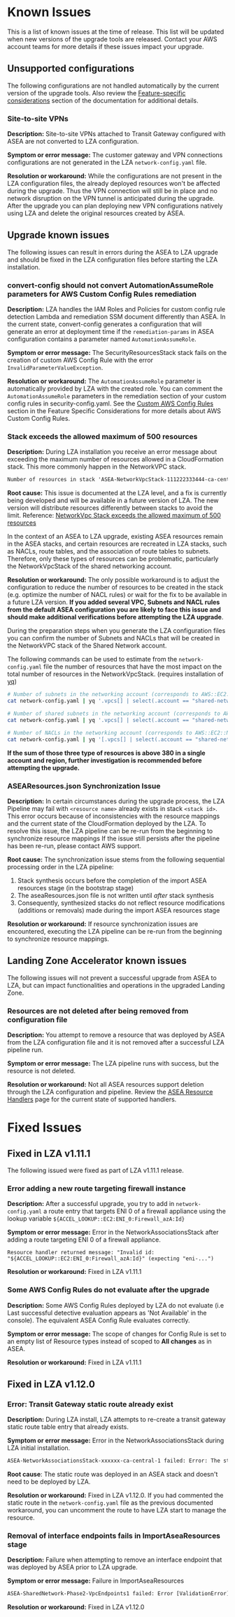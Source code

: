 # Known Issues

This is a list of known issues at the time of release. This list will be updated when new versions of the upgrade tools are released. Contact your AWS account teams for more details if these issues impact your upgrade.

## Unsupported configurations
The following configurations are not handled automatically by the current version of the upgrade tools. Also review the [Feature-specific considerations](./comparison/feature-specific-considerations.md) section of the documentation for additional details.

### Site-to-site VPNs

**Description:** Site-to-site VPNs attached to Transit Gateway configured with ASEA are not converted to LZA configuration.

**Symptom or error message:** The customer gateway and VPN connections configurations are not generated in the LZA `network-config.yaml` file.

**Resolution or workaround:** While the configurations are not present in the LZA configuration files, the already deployed resources won't be affected during the upgrade. Thus the VPN connection will still be in place and no network disruption on the VPN tunnel is anticipated during the upgrade. After the upgrade you can plan deploying new VPN configurations natively using LZA and delete the original resources created by ASEA.


## Upgrade known issues
The following issues can result in errors during the ASEA to LZA upgrade and should be fixed in the LZA configuration files before starting the LZA installation.

### convert-config should not convert AutomationAssumeRole parameters for AWS Custom Config Rules remediation

**Description:** LZA handles the IAM Roles and Policies for custom config rule detection Lambda and remediation SSM document differently than ASEA. In the current state, convert-config generates a configuration that will generate an error at deployment time if the `remediation-params` in ASEA configuration contains a parameter named `AutomationAssumeRole`.

**Symptom or error message:** The SecurityResourcesStack stack fails on the creation of custom AWS Config Rule with the error `InvalidParameterValueException`.

**Resolution or workaround:** The `AutomationAssumeRole` parameter is automatically provided by LZA with the created role. You can comment the `AutomationAssumeRole` parameters in the remediation section of your custom config rules in security-config.yaml. See the [Custom AWS Config Rules](./comparison/feature-specific-considerations.md#custom-aws-config-rules) section in the Feature Specific Considerations for more details about AWS Custom Config Rules.

### Stack exceeds the allowed maximum of 500 resources

**Description:** During LZA installation you receive an error message about exceeding the maximum number of resources allowed in a CloudFormation stack. This more commonly happen in the NetworkVPC stack.

```txt
Number of resources in stack 'ASEA-NetworkVpcStack-111222333444-ca-central-1': 571 is greater than allowed maximum of 500
```

**Root cause:** This issue is documented at the LZA level, and a fix is currently being developed and will be available in a future version of LZA. The new version will distribute resources differently between stacks to avoid the limit.
Reference: [NetworkVpc Stack exceeds the allowed maximum of 500 resources](https://github.com/awslabs/landing-zone-accelerator-on-aws/issues/320)

In the context of an ASEA to LZA upgrade, existing ASEA resources remain in the ASEA stacks, and certain resources are recreated in LZA stacks, such as NACLs, route tables, and the association of route tables to subnets. Therefore, only these types of resources can be problematic, particularly the NetworkVpcStack of the shared networking account.

**Resolution or workaround:** The only possible workaround is to adjust the configuration to reduce the number of resources to be created in the stack (e.g. optimize the number of NACL rules) or wait for the fix to be available in a future LZA version. **If you added several VPC, Subnets and NACL rules from the default ASEA configuration you are likely to face this issue and should make additional verifications before attempting the LZA upgrade**.

During the preparation steps when you generate the LZA configuration files you can confirm the number of Subnets and NACLs that will be created in the NetworkVPC stack of the Shared Network account.

The following commands can be used to estimate from the `network-config.yaml` file the number of resources that have the most impact on the total number of resources in the NetworkVpcStack. (requires installation of [yq](https://github.com/mikefarah/yq))

```bash
# Number of subnets in the networking account (corresponds to AWS::EC2::SubnetRouteTableAssociation)
cat network-config.yaml | yq '.vpcs[] | select(.account == "shared-network" and .region == "ca-central-1") | .subnets[].name' | wc -l

# Number of shared subnets in the networking account (corresponds to AWS::RAM::ResourceShare)
cat network-config.yaml | yq '.vpcs[] | select(.account == "shared-network" and .region == "ca-central-1") | .subnets[] | select(. | has("shareTargets")) | .name' | wc -l

# Number of NACLs in the networking account (corresponds to AWS::EC2::NetworkAclEntry)
cat network-config.yaml | yq '[.vpcs[] | select(.account == "shared-network" and .region == "ca-central-1") | [.networkAcls[].inboundRules, .networkAcls[].outboundRules]] | flatten | length'
```

**If the sum of those three type of resources is above 380 in a single account and region, further investigation is recommended before attempting the upgrade.**

### ASEAResources.json Synchronization Issue

**Description:** In certain circumstances during the upgrade process, the LZA Pipeline may fail with `<resource name>` already exists in stack `<stack id>`. This error occurs because of inconsistencies with the resource mappings and the current state of the CloudFormation deployed by the LZA. To resolve this issue, the LZA pipeline can be re-run from the beginning to synchronize resource mappings If the issue still persists after the pipeline has been re-run, please contact AWS support.

**Root cause:** The synchronization issue stems from the following sequential processing order in the LZA pipeline:
1. Stack synthesis occurs before the completion of the import ASEA resources stage (in the bootstrap stage)
2. The aseaResources.json file is not written until *after* stack synthesis
3. Consequently, synthesized stacks do not reflect resource modifications (additions or removals) made during the import ASEA resources stage

**Resolution or workaround:**  If resource synchronization issues are encountered, executing the LZA pipeline can be re-run from the beginning to synchronize resource mappings.

## Landing Zone Accelerator known issues
The following issues will not prevent a successful upgrade from ASEA to LZA, but can impact functionalities and operations in the upgraded Landing Zone.

### Resources are not deleted after being removed from configuration file

**Description:** You attempt to remove a resource that was deployed by ASEA from the LZA configuration file and it is not removed after a successful LZA pipeline run.

**Symptom or error message:** The LZA pipeline runs with success, but the resource is not deleted.

**Resolution or workaround:** Not all ASEA resources support deletion through the LZA configuration and pipeline. Review the [ASEA Resource Handlers](./asea-resource-handlers.md) page for the current state of supported handlers.


# Fixed Issues

## Fixed in LZA v1.11.1

The following issued were fixed as part of LZA v1.11.1 release.

### Error adding a new route targeting firewall instance

**Description:** After a successful upgrade, you try to add in `network-config.yaml` a route entry that targets ENI 0 of a firewall appliance using the lookup variable `${ACCEL_LOOKUP::EC2:ENI_0:Firewall_azA:Id}`

**Symptom or error message:** Error in the NetworkAssociationsStack after adding a route targeting ENI 0 of a firewall appliance.

```
Resource handler returned message: "Invalid id: "${ACCEL_LOOKUP::EC2:ENI_0:Firewall_azA:Id}" (expecting "eni-...")
```

**Resolution or workaround:** Fixed in LZA v1.11.1


### Some AWS Config Rules do not evaluate after the upgrade

**Description:** Some AWS Config Rules deployed by LZA do not evaluate (i.e Last successful detective evaluation appears as 'Not Available' in the console). The equivalent ASEA Config Rule evaluates correctly.

**Symptom or error message:** The scope of changes for Config Rule is set to an empty list of Resource types instead of scoped to **All changes** as in ASEA.

**Resolution or workaround:** Fixed in LZA v1.11.1

## Fixed in LZA v1.12.0

### Error: Transit Gateway static route already exist

**Description:** During LZA install, LZA attempts to re-create a transit gateway static route table entry that already exists.

**Symptom or error message:** Error in the NetworkAssociationsStack during LZA initial installation.

```txt
ASEA-NetworkAssociationsStack-xxxxxx-ca-central-1 failed: Error: The stack named ASEA-NetworkAssociationsStack-xxxxxx-ca-central-1 failed creation, it may need to be manually deleted from the AWS console: ROLLBACK_COMPLETE: tgw-rtb-xxxxx|x.x.x.x/yy already exists in stack arn:aws:cloudformation:ca-central-1:xxxxxxx:stack/ASEA-SharedNetwork-Phase2
```

**Root cause**: The static route was deployed in an ASEA stack and doesn't need to be deployed by LZA.

**Resolution or workaround:** Fixed in LZA v1.12.0. If you had commented the static route in the `network-config.yaml` file as the previous documented workaround, you can uncomment the route to have LZA start to manage the resource.

### Removal of interface endpoints fails in ImportAseaResources stage

**Description:** Failure when attempting to remove an interface endpoint that was deployed by ASEA prior to LZA upgrade.

**Symptom or error message:** Failure in ImportAseaResources

```txt
ASEA-SharedNetwork-Phase2-VpcEndpoints1 failed: Error [ValidationError]: Template format error: Unresolved resource dependencies [SsmParamEndpointVpccodecommitDns] in the Resources block of the template
```

**Resolution or workaround:** Fixed in LZA v1.12.0

